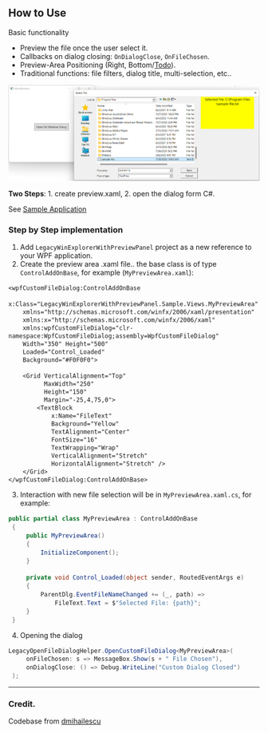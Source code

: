 ## How to Use

Basic functionality

- Preview the file once the user select it.
- Callbacks on dialog closing: `OnDialogClose`, `OnFileChosen`.
- Preview-Area Positioning (Right, Bottom/[Todo](/../../issues/1)).
- Traditional functions: file filters, dialog title, multi-selection, etc..

![Demo Image](res/demo.png)

**Two Steps**: 1. create preview.xaml, 2. open the dialog form C#.

See [Sample Application](./LegacyWinExplorerWithPreviewPanel.Sample)

### Step by Step implementation

1. Add `LegacyWinExplorerWithPreviewPanel` project as a new reference to your WPF application.
2. Create the preview area .xaml file.. the base class is of type `ControlAddOnBase`, for
   example (`MyPreviewArea.xaml`):

```xaml
<wpfCustomFileDialog:ControlAddOnBase
    x:Class="LegacyWinExplorerWithPreviewPanel.Sample.Views.MyPreviewArea"
    xmlns="http://schemas.microsoft.com/winfx/2006/xaml/presentation"
    xmlns:x="http://schemas.microsoft.com/winfx/2006/xaml"
    xmlns:wpfCustomFileDialog="clr-namespace:WpfCustomFileDialog;assembly=WpfCustomFileDialog"
    Width="350" Height="500"
    Loaded="Control_Loaded"
    Background="#F0F0F0">

    <Grid VerticalAlignment="Top"
          MaxWidth="250"
          Height="150"
          Margin="-25,4,75,0">
        <TextBlock
            x:Name="FileText"
            Background="Yellow"
            TextAlignment="Center"
            FontSize="16"
            TextWrapping="Wrap"
            VerticalAlignment="Stretch"
            HorizontalAlignment="Stretch" />
    </Grid>
</wpfCustomFileDialog:ControlAddOnBase>
```

3. Interaction with new file selection will be in `MyPreviewArea.xaml.cs`, for example:

```csharp
public partial class MyPreviewArea : ControlAddOnBase
 {
     public MyPreviewArea()
     {
         InitializeComponent();
     }

     private void Control_Loaded(object sender, RoutedEventArgs e)
     {
         ParentDlg.EventFileNameChanged += (_, path) =>
             FileText.Text = $"Selected File: {path}";
     }
 }
```

4. Opening the dialog

```csharp
LegacyOpenFileDialogHelper.OpenCustomFileDialog<MyPreviewArea>(
     onFileChosen: s => MessageBox.Show(s + " File Chosen"),
     onDialogClose: () => Debug.WriteLine("Custom Dialog Closed")
 );
```

---

### Credit.

Codebase from [dmihailescu](https://github.com/dmihailescu/CustomFileDialog/tree/master/CSharp_Code)